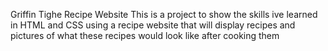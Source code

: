 Griffin Tighe 
Recipe Website
This is a project to show the skills ive learned in HTML and CSS using a recipe website that will display recipes and pictures of what these recipes would look like after cooking them
